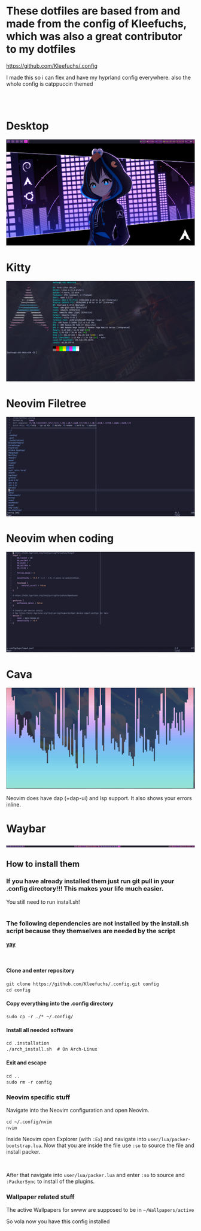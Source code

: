 **<h1>These dotfiles are based from and made from the config of Kleefuchs, which was also a great contributor to my dotfiles</h1>**

https://github.com/Kleefuchs/.config

I made this so i can flex and have my hyprland config everywhere.
also the whole config is catppuccin themed

<br />
<br />
<h1>Desktop</h1>

![desktop](https://github.com/Julianos1b/.config/blob/main/pictures/Desktop.png)

<h1>Kitty</h1>

![kitty](https://github.com/Julianos1b/.config/blob/main/pictures/Kitty.png)

<h1>Neovim Filetree</h1>

![Neovim](https://github.com/Julianos1b/.config/blob/main/pictures/Nvim_Filetree.png)

<h1>Neovim when coding</h1>

![Neovim](https://github.com/Julianos1b/.config/blob/main/pictures/Nvim_Coding.png)

<h1>Cava</h1>

![Cava](https://github.com/Julianos1b/.config/blob/main/pictures/cava.png)

Neovim does have dap (+dap-ui) and lsp support.
It also shows your errors inline.

<h1>Waybar</h1>

![Waybar](https://github.com/Julianos1b/.config/blob/main/pictures/Waybar.png)


**<h2>How to install them</h2>**

**<h3>If you have already installed them just run git pull in your .config directory!!! This makes your life much easier.</h3>**
You still need to run install.sh!
<br />
<br />

**<h3>The following dependencies are not installed by the install.sh script because they themselves are needed by the script</h3>**
**[yay](https://github.com/Jguer/yay)**
<br />
<br />
<br />

**<h4>Clone and enter repository</h4>**

```
git clone https://github.com/Kleefuchs/.config.git config
cd config
```

**<h4>Copy everything into the .config directory</h4>**

```
sudo cp -r ./* ~/.config/
```

**<h4>Install all needed software</h4>**

```
cd .installation
./arch_install.sh  # On Arch-Linux
```

**<h4>Exit and escape</h4>**

```
cd ..
sudo rm -r config
```

**<h3>Neovim specific stuff</h3>**

Navigate into the Neovim configuration and open Neovim.
```
cd ~/.config/nvim
nvim
```

Inside Neovim open Explorer (with ```:Ex```) and navigate into ```user/lua/packer-bootstrap.lua```.
Now that you are inside the file use ```:so``` to source the file and install packer.

<br />

After that navigate into ```user/lua/packer.lua``` and enter ```:so``` to source and ```:PackerSync``` to install of the plugins.

**<h3>Wallpaper related stuff</h3>**
The active Wallpapers for swww are supposed to be in ```~/Wallpapers/active```

So vola now you have this config installed
